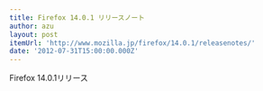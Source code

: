 ```yaml
---
title: Firefox 14.0.1 リリースノート
author: azu
layout: post
itemUrl: 'http://www.mozilla.jp/firefox/14.0.1/releasenotes/'
date: '2012-07-31T15:00:00.000Z'
---
```

Firefox 14.0.1リリース

